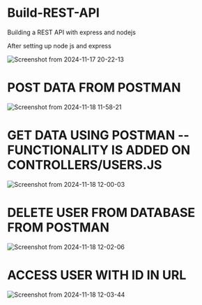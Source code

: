 # Build-REST-API
Building a REST API with express and nodejs

After setting up node js and express


![Screenshot from 2024-11-17 20-22-13](https://github.com/user-attachments/assets/c7f61aa8-b7df-4993-bc56-12f81f0b534a)


# POST DATA FROM POSTMAN

![Screenshot from 2024-11-18 11-58-21](https://github.com/user-attachments/assets/0cb635c3-e411-4377-af0d-19f003a4cdbc)



# GET DATA USING POSTMAN --FUNCTIONALITY IS ADDED ON CONTROLLERS/USERS.JS

![Screenshot from 2024-11-18 12-00-03](https://github.com/user-attachments/assets/db94ad3f-4057-42c8-a965-b6a84327eac4)


# DELETE USER FROM DATABASE FROM POSTMAN

![Screenshot from 2024-11-18 12-02-06](https://github.com/user-attachments/assets/962fe9c8-8895-4a03-9dbd-3e22297656eb)

# ACCESS USER WITH ID IN URL

![Screenshot from 2024-11-18 12-03-44](https://github.com/user-attachments/assets/4d39da87-7310-4a9e-8458-8aaa01753299)
